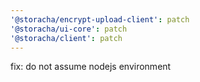 ```yaml
---
'@storacha/encrypt-upload-client': patch
'@storacha/ui-core': patch
'@storacha/client': patch
---
```


fix: do not assume nodejs environment

